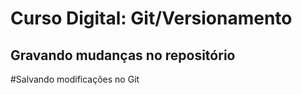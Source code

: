 # Curso Digital: Git/Versionamento

## Gravando mudanças no repositório

#Salvando modificações no Git